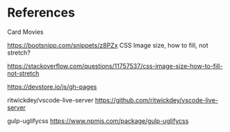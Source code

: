 # References

Card Movies

https://bootsnipp.com/snippets/z8PZx
CSS Image size, how to fill, not stretch?

https://stackoverflow.com/questions/11757537/css-image-size-how-to-fill-not-stretch



https://devstore.io/js/gh-pages

ritwickdey/vscode-live-server
https://github.com/ritwickdey/vscode-live-server


gulp-uglifycss
https://www.npmjs.com/package/gulp-uglifycss


